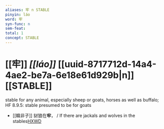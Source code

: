 ```yaml
---
aliases: 牢 n STABLE
pinyin: láo
word: 牢
syn-func: n
sem-feat: 
total: 1
concept: STABLE 
---
```

# [[牢]] *[[láo]]*  [[uuid-8717712d-14a4-4ae2-be7a-6e18e61d929b|n]] [[STABLE]]
stable for any animal, especially sheep or goats, horses as well as buffalo; HF 8.9.5: stable presumed to be for goats
 - [[韓非子]] 豺狼在**牢**， / If there are jackals and wolves in the stables[HXWD](https://hxwd.org/textview.html?location=KR3c0005_tls_008-39a.6)